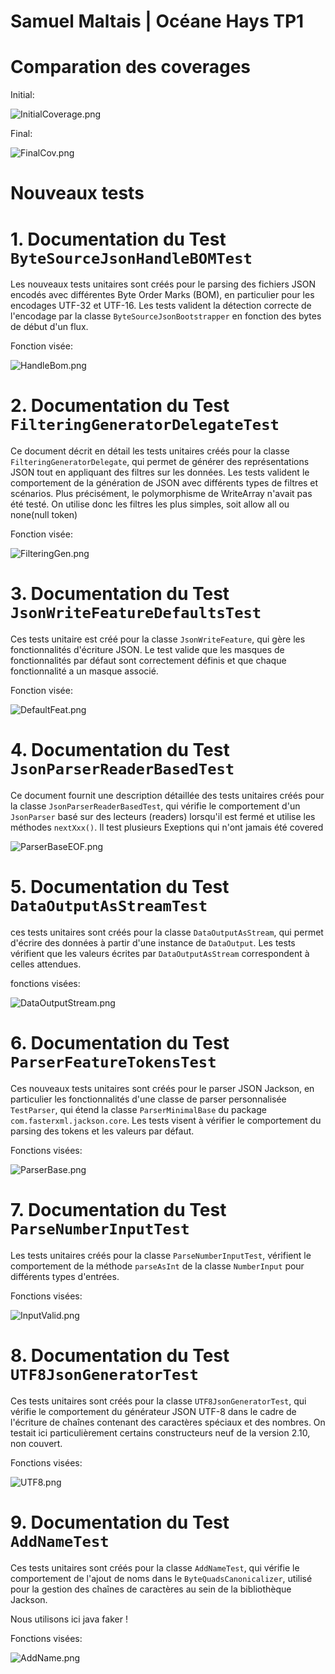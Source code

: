 # Samuel Maltais | Océane Hays TP1

# Comparation des coverages

Initial:

![InitialCoverage.png](NouvTests_Coverage%2FInitialCoverage.png)

Final:

![FinalCov.png](NouvTests_Coverage%2FFinalCov.png)


# Nouveaux tests

# 1. Documentation du Test `ByteSourceJsonHandleBOMTest`

Les nouveaux tests unitaires sont créés pour le parsing des fichiers JSON encodés avec différentes Byte Order Marks (BOM), en particulier pour les encodages UTF-32 et UTF-16. Les tests valident la détection correcte de l'encodage par la classe `ByteSourceJsonBootstrapper` en fonction des bytes de début d'un flux.

Fonction visée:

![HandleBom.png](NouvTests_Coverage%2FHandleBom.png)

# 2. Documentation du Test `FilteringGeneratorDelegateTest`

Ce document décrit en détail les tests unitaires créés pour la classe `FilteringGeneratorDelegate`, qui permet de générer des représentations JSON tout en appliquant des filtres sur les données. Les tests valident le comportement de la génération de JSON avec différents types de filtres et scénarios. Plus précisément, le polymorphisme de WriteArray n'avait pas été testé. On utilise donc les filtres les plus simples, soit allow all ou none(null token)

Fonction visée:

![FilteringGen.png](NouvTests_Coverage%2FFilteringGen.png)

# 3. Documentation du Test `JsonWriteFeatureDefaultsTest`

Ces tests unitaire est créé pour la classe `JsonWriteFeature`, qui gère les fonctionnalités d'écriture JSON. Le test valide que les masques de fonctionnalités par défaut sont correctement définis et que chaque fonctionnalité a un masque associé.

Fonction visée:

![DefaultFeat.png](NouvTests_Coverage%2FDefaultFeat.png)


# 4. Documentation du Test `JsonParserReaderBasedTest`

Ce document fournit une description détaillée des tests unitaires créés pour la classe `JsonParserReaderBasedTest`, qui vérifie le comportement d'un `JsonParser` basé sur des lecteurs (readers) lorsqu'il est fermé et utilise les méthodes `nextXxx()`. Il test plusieurs Exeptions qui n'ont jamais été covered

![ParserBaseEOF.png](NouvTests_Coverage%2FParserBaseEOF.png)

# 5. Documentation du Test `DataOutputAsStreamTest`

ces tests unitaires sont créés pour la classe `DataOutputAsStream`, qui permet d'écrire des données à partir d'une instance de `DataOutput`. Les tests vérifient que les valeurs écrites par `DataOutputAsStream` correspondent à celles attendues.

fonctions visées:

![DataOutputStream.png](NouvTests_Coverage%2FDataOutputStream.png)


# 6. Documentation du Test `ParserFeatureTokensTest`

Ces nouveaux tests unitaires sont créés pour le parser JSON Jackson, en particulier les fonctionnalités d'une classe de parser personnalisée `TestParser`, qui étend la classe `ParserMinimalBase` du package `com.fasterxml.jackson.core`. Les tests visent à vérifier le comportement du parsing des tokens et les valeurs par défaut.

Fonctions visées:

![ParserBase.png](NouvTests_Coverage%2FParserBase.png)

# 7. Documentation du Test `ParseNumberInputTest`

Les tests unitaires créés pour la classe `ParseNumberInputTest`, vérifient le comportement de la méthode `parseAsInt` de la classe `NumberInput` pour différents types d'entrées.

Fonctions visées:

![InputValid.png](NouvTests_Coverage%2FInputValid.png)

# 8. Documentation du Test `UTF8JsonGeneratorTest`

Ces tests unitaires sont créés pour la classe `UTF8JsonGeneratorTest`, qui vérifie le comportement du générateur JSON UTF-8 dans le cadre de l'écriture de chaînes contenant des caractères spéciaux et des nombres. On testait ici particulièrement certains constructeurs neuf de la version 2.10, non couvert.

Fonctions visées:

![UTF8.png](NouvTests_Coverage%2FUTF8.png)

# 9. Documentation du Test `AddNameTest`

Ces tests unitaires sont créés pour la classe `AddNameTest`, qui vérifie le comportement de l'ajout de noms dans le `ByteQuadsCanonicalizer`, utilisé pour la gestion des chaînes de caractères au sein de la bibliothèque Jackson.

Nous utilisons ici java faker !

Fonctions visées:

![AddName.png](NouvTests_Coverage%2FAddName.png)

